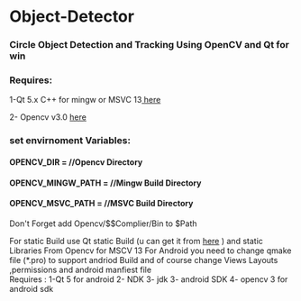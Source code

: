 # Object-Detector
<h3>Circle Object Detection and Tracking Using OpenCV and Qt for win</h3>
<h3>Requires:</h3> 
1-Qt 5.x C++ for mingw or MSVC 13<a href= "https://www.qt.io/"> here</a>

 2- Opencv v3.0 <a href= "https://www.http://opencv.org/"> here</a>
  
<h3>set envirnoment Variables:</h3>
  <h4>OPENCV_DIR = //Opencv Directory</h4>
  <h4>OPENCV_MINGW_PATH = //Mingw Build Directory</h4>
  <h4>OPENCV_MSVC_PATH = //MSVC Build Directory</h4>
Don't Forget add Opencv/$$Complier/Bin to $Path

For static Build use Qt static Build (u can get it from <a href="https://www.npcglib.org/~stathis/blog/precompiled-qt4-qt5" target="_blank">here</a> ) and static Libraries From Opencv for MSCV 13
For Android you need to change qmake file (*.pro) to support andriod Build and of course change Views Layouts ,permissions and android manfiest file   
Requires :
 1-Qt 5 for android 
 2- NDK
 3- jdk
 3- android SDK
 4- opencv 3 for android sdk  
